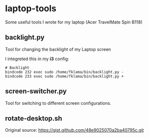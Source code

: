 # laptop-tools

Some useful tools I wrote for my laptop (Acer TravelMate Spin B118)


## backlight.py

Tool for changing the backlight of my Laptop screen

I integreted this in my **i3** config:

    # Backlight
    bindcode 232 exec sudo /home/fklama/bin/backlight.py -
    bindcode 233 exec sudo /home/fklama/bin/backlight.py +



## screen-switcher.py

Tool for switching to different screen configurations.


## rotate-desktop.sh

Original source: https://gist.github.com/48e9025070a2ba40795c.git
